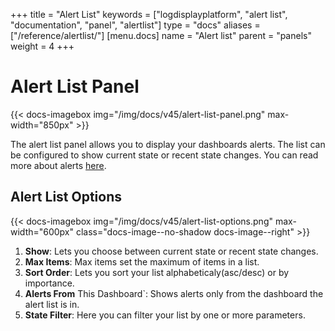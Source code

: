 +++
title = "Alert List"
keywords = ["logdisplayplatform", "alert list", "documentation", "panel", "alertlist"]
type = "docs"
aliases = ["/reference/alertlist/"]
[menu.docs]
name = "Alert list"
parent = "panels"
weight = 4
+++


# Alert List Panel

{{< docs-imagebox img="/img/docs/v45/alert-list-panel.png" max-width="850px" >}}

The alert list panel allows you to display your dashboards alerts. The list can be configured to show current state or recent state changes. You can read  more about alerts [here](http://docs.logdisplayplatform.org/alerting/rules).

## Alert List Options

{{< docs-imagebox img="/img/docs/v45/alert-list-options.png" max-width="600px" class="docs-image--no-shadow docs-image--right" >}}

1. **Show**: Lets you choose between current state or recent state changes.
2. **Max Items**: Max items set the maximum of items in a list.
3. **Sort Order**: Lets you sort your list alphabeticaly(asc/desc) or by importance.
4. **Alerts From** This Dashboard`: Shows alerts only from the dashboard the alert list is in.
5. **State Filter**: Here you can filter your list by one or more parameters.
